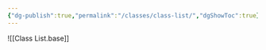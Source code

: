 ```yaml
---
{"dg-publish":true,"permalink":"/classes/class-list/","dgShowToc":true}
---
```



![[Class List.base]]